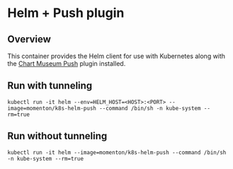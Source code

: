 # Helm + Push plugin

## Overview
This container provides the Helm client for use with Kubernetes along with the [Chart Museum Push](https://github.com/chartmuseum/helm-push) plugin installed.

## Run with tunneling
`kubectl run -it helm --env=HELM_HOST=<HOST>:<PORT> --image=momenton/k8s-helm-push --command /bin/sh -n kube-system --rm=true` 

## Run without tunneling
`kubectl run -it helm --image=momenton/k8s-helm-push --command /bin/sh -n kube-system --rm=true`


